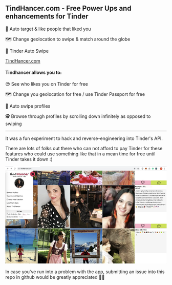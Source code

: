 ## TindHancer.com - Free Power Ups and enhancements for Tinder



🎯 Auto target & like people that liked you

🗺 Change geolocation to swipe & match around the globe

🤖 Tinder Auto Swipe

[TindHancer.com](https://tindhancer.com/)

#### Tindhancer allows you to: 

😍 See who likes you on Tinder for free

🗺 Change you geolocation for free / use Tinder Passport for free

🤖 Auto swipe profiles

🕵 Browse through profiles by scrolling down infinitely as opposed to swiping

---

It was a fun experiment to hack and reverse-engineering into Tinder's API.

There are lots of folks out there who can not afford to pay Tinder for these features who could use something like that in a mean time for free until Tinder takes it down :)

<a href="https://www.youtube.com/watch?v=Lmvf4Tyg-jA" rel="promo video">![image](image-promo.png)</a>


In case you've run into a problem with the app, submitting an issue into this repo in github would be greatly appreciated 🙏🏽

